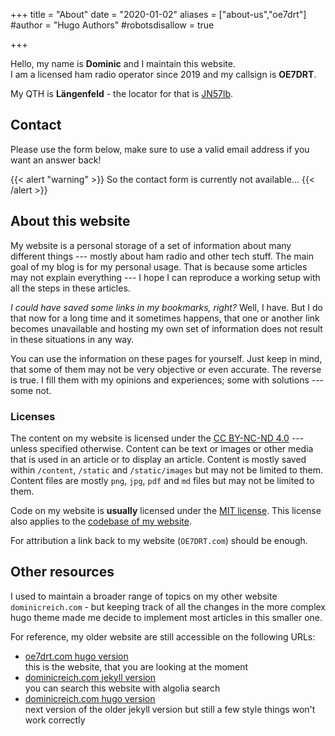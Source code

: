 +++
title = "About"
date = "2020-01-02"
aliases = ["about-us","oe7drt"]
#author = "Hugo Authors"
#robotsdisallow = true

+++

Hello, my name is **Dominic** and I maintain this website.  
I am a licensed ham radio operator since 2019 and my callsign is **OE7DRT**.

My QTH is **Längenfeld** - the locator for that is
[JN57lb](http://www.levinecentral.com/ham/grid_square.php?Grid=JN57lb).

<!-- ![eQSL certified authority](eqsl_auth_cert.png) -->

## Contact

Please use the form below, make sure to use a valid email address if you want
an answer back!

{{< alert "warning" >}}
	So the contact form is currently not available...
{{< /alert >}}

<!-- {{< contactform >}} -->

## About this website

My website is a personal storage of a set of information about many different
things --- mostly about ham radio and other tech stuff. The main goal of my blog
is for my personal usage. That is because some articles may not explain
everything --- I hope I can reproduce a working setup with all the steps in
these articles.

*I could have saved some links in my bookmarks, right?* Well, I have. But I do that
now for a long time and it sometimes happens, that one or another link becomes
unavailable and hosting my own set of information does not result in these
situations in any way.

You can use the information on these pages for yourself. Just keep in mind, that
some of them may not be very objective or even accurate. The reverse is true. I
fill them with my opinions and experiences; some with solutions --- some not.

### Licenses

The content on my website is licensed under the [CC BY-NC-ND 4.0][cc] ---
unless specified otherwise. Content can be text or images or other media that is
used in an article or to display an article. Content is mostly saved within
`/content`, `/static` and `/static/images` but may not be limited to them.
Content files are mostly `png`, `jpg`, `pdf` and `md` files but may not be
limited to them.

Code on my website is **usually** licensed under the [MIT license][mit]. This
license also applies to the [codebase of my website][gh].

[cc]: https://creativecommons.org/licenses/by-nc-nd/4.0/
[mit]: https://github.com/freefallcid/oe7drt/blob/master/LICENSE
[gh]: https://github.com/freefallcid/oe7drt

For attribution a link back to my website (`OE7DRT.com`) should be enough.

## Other resources

I used to maintain a broader range of topics on my other website
`dominicreich.com` - but keeping track of all the changes in the more complex
hugo theme made me decide to implement most articles in this smaller one.

For reference, my older website are still accessible on the following URLs:

- [oe7drt.com hugo version](https://oe7drt-hugo.netlify.app/)  
  this is the website, that you are looking at the moment
- [dominicreich.com jekyll version](https://dominicreich-old.netlify.com/)  
  you can search this website with algolia search
- [dominicreich.com hugo version](https://dominicreich.com/)  
  next version of the older jekyll version but still a few style things won't
  work correctly
